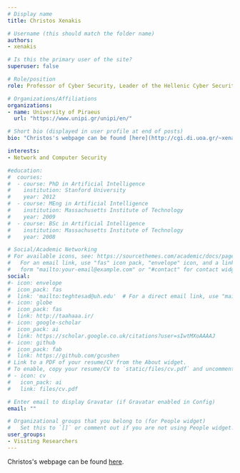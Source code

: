 ```yaml
---
# Display name
title: Christos Xenakis

# Username (this should match the folder name)
authors:
- xenakis

# Is this the primary user of the site?
superuser: false

# Role/position
role: Professor of Cyber Security, Leader of the Hellenic Cyber Security Team

# Organizations/Affiliations
organizations:
- name: University of Piraeus
  url: "https://www.unipi.gr/unipi/en/"

# Short bio (displayed in user profile at end of posts)
bio: "Christos's webpage can be found [here](http://cgi.di.uoa.gr/~xenakis/)." # My research interests include distributed robotics, mobile computing and programmable matter.

interests:
- Network and Computer Security

#education:
#  courses:
#  - course: PhD in Artificial Intelligence
#    institution: Stanford University
#    year: 2012
#  - course: MEng in Artificial Intelligence
#    institution: Massachusetts Institute of Technology
#    year: 2009
#  - course: BSc in Artificial Intelligence
#    institution: Massachusetts Institute of Technology
#    year: 2008

# Social/Academic Networking
# For available icons, see: https://sourcethemes.com/academic/docs/page-builder/#icons
#   For an email link, use "fas" icon pack, "envelope" icon, and a link in the
#   form "mailto:your-email@example.com" or "#contact" for contact widget.
social:
#- icon: envelope
#  icon_pack: fas
#  link: 'mailto:teghtesad@uh.edu'  # For a direct email link, use "mailto:test@example.org".
#- icon: globe
#  icon_pack: fas
#  link: http://taahaaa.ir/
#- icon: google-scholar
#  icon_pack: ai
#  link: https://scholar.google.co.uk/citations?user=sIwtMXoAAAAJ
#- icon: github
#  icon_pack: fab
#  link: https://github.com/gcushen
# Link to a PDF of your resume/CV from the About widget.
# To enable, copy your resume/CV to `static/files/cv.pdf` and uncomment the lines below.
# - icon: cv
#   icon_pack: ai
#   link: files/cv.pdf

# Enter email to display Gravatar (if Gravatar enabled in Config)
email: ""

# Organizational groups that you belong to (for People widget)
#   Set this to `[]` or comment out if you are not using People widget.
user_groups:
- Visiting Researchers
---
```

Christos's webpage can be found [here](http://cgi.di.uoa.gr/~xenakis/).
